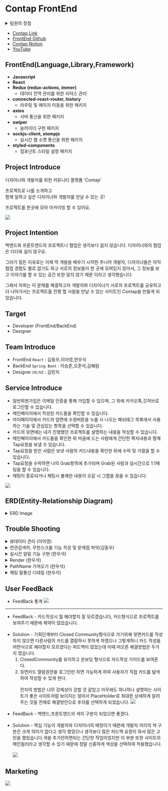 # Contap FrontEnd

<details>
<summary>팀원의 장점</summary>
<div markdown="1">

### 한우석

- 이승준 
  - 어떤 부탁을 드려도 정말 척척 해결 해주셨습니다. 덕분에 부담없이 필요한 기능들을 요청할 수 있어서 너무 좋았습니다. 서버 처리 속도도 되게 꼼꼼하게 신경 써주셔서 저희 사이트가 훨씬 더 쾌적해 졌다고 생각합니다. 매우 뛰어난 실력을 가지셨음에도 겸손하시고 항상 꼼꼼하게 코드 리뷰도 해주시면서 백엔드의 기둥같은 역할을 잘 해주셔서 너무 감사합니다.
- 오준석
  - 미니때도 같이 프로젝트를 진행 했었는데 그때 보다 훨씬 많은 성장을 하셨다고 생각합니다. 저와 같이 항상 마지막 까지 게더에 남아서 다른 짜잘한 기능들을 같이 진행 했었는데 그렇게 필요하지 않은 기능인데도 불구하고 막히면 끝까지 해결 하려고 하시는 모습이 인상적이였습니다. 프로젝트 내,외적으로 문제가 생기면 가장 먼저 뛰어가고 팀을 위해주셔서 우리팀이 웃으면서 여기까지 올 수 있었습니다. 그리고 솔직히 소셜로그인, HTTPS모두 준석님 아니였으면 못했을 것 같아요!
- 김혜림
  - 항상 밝은모습으로 맡은 일은 끝까지 해내고 마는 모습이 좋았습니다. 똑 부러지게 설명도 잘 해주시고 힘든 내색도 잘 하지 않으셨어요. 매번 회의를 진행 할 때도 정말 열심히 참여해주셔서 이렇게 좋은 결과물이 나왔다고 생각합니다. 저희 왕언니에요!
- 김동우
  - 담당하신 부분에 대해서 어떻게든 찾아 문제를 해결 하시는 모습이 너무 든든 했습니다.
    그래서 더 제 파트에 집중할 수 있었던 것 같아요! 의지가 많이 되었습니다.
    좋은 아이디어를 많이 내주셔서 감사합니다.
- 이아영
  - 거의 마이페이지에 감금당해 있으시던 우리 아영님.. 그래도 결국 이기셔서 다행입니다 ㅜㅜ 정말 끝까지 포기하지 않고 늦은 시간까지 너무 고생 많으셨어요! 저한테 물어보실때 계속 너무 죄송해 하셨는데 그러지 않아도 괜찮아요 덕분에 저도 많이 배울 수 있어서 너무 의미있었던 시간이였습니다.
    덕분에 마이페이지 진짜 이쁘게 나왔어요 너무 감사하고 고생 많으셨습니다~
- 김민지
  - 이번 실전프로젝트 모든 디자이너를 통틀어서 가장 열심히 참여 해주셨다고 확신합니다.
    UX/UI, 라이팅 등 뭐 하나 이유없이 작업하시지 않고 꼼꼼하게 신경 쓰시는 모습에 너무 많은 것을 배웠습니다. 제 의견을 정말 잘 들어주시고 피드백도 꼼꼼하게 해주셔서 저희 사이트 디자인이 그렇게 칭찬을 받았다고 생각해요! 하루도 빠지지 않고 게더에 계속 들어와 계시고 혼자여서 많이 부담 되었을텐데도 불구하고 정말 디자인을 잘 뽑아 주셨습니다. 전 저희 사이트 디자인이 세상에서 제일 이뻐요 채구채구

### 오준석

- 이승준
  - 코드 이해력이 너무 좋으셨습니다.  남이 짠 코드도 쉽게 이해한 뒤에 알려주셨고, 전반적으로 코드를 어떻게 생각하며 짜면 좋을지 생각하는 방법을 많이 배웠습니다.어떤 질문이던 마다하지 않고 친절하게 알려주셨습니다.언제나 밝은 모습으로 팀원들을 항상 반겨주는 모습에 많은것을 배운 시간이었습니다.많은걸 알려주셔서 너무 감사합니다.
- 김혜림
  - 항상 긍정적이시고 어떤 도움도 거절하지 않고 항상 밝은모습으로 도와주셨습니다. 워낙 경력도 있으신 분이었어서 코드를 작성하는데 있어서도 배울점이 많았습니다.그리고 좋은 분위기를 형성해주시려고 항상 노력해주셨고 어떤말이던 귀담아 들어주셔서 너무너무 감사했습니다. 많은걸 배울수 있게 해줘서 감사합니다.
- 김동우
  - 팀장으로서 팀원들의 의견을 귀 귀울이려고 노력하시는 모습이 멋졌습니다.팀원의 생각이라면 절대 놓치지 않으려고 하시는 모습이 너무 인상깊었습니다. 팀장일하는게 만만치 않은 일 일텐데 개의치않아하시고 항상 팀원을 먼저 생각하려 하시는 모습에서 많은것을 배웠습니다.팀원들을 잘 이끌어주셔서 감사합니다.
- 한우석
  - 미니프로젝트때도 한팀이었기에 너무나도 서로를 잘 아는 상태였습니다. 역시나 이번 프로젝트때도 서로의 케미가 빛을 내주었고,항상 밝은 모습과 책임감 있는 모습은 여전히 최고였습니다. 새벽까지 저와함께 짜잘한 버그들을 같이 수정하고 안되는것도 같이 헤딩하면서 많이 성장하는 시간이 되었던것 같습니다.함께 늦게까지 노력해줘서 감사합니다.
- 이아영
  - 언제나 긍정적이시고 막히시면 언제나 질문 하시며 더 실력을 늘리고 싶어하는 열정이 너무나도 많이 보였었습니다. 본인 맡은 바를 어떻게해서든 끝내려는 모습도 인상깊었습니다. 본인이 항상 부족하다고 생각하시면서 겸손한 자세로 공부하는 모습을 볼때마다 나도 저렇게 해야겠다 라는 생각을 정말 많이 했던것 같습니다. 언제나 밝은모습 보여주셔서 감사합니다.
- 김민지
  - 개발자가 아닌 디자이너이시기에 제가 감히 실력을 논할순 없지만 제가 느끼기엔 실력적으로도 너무 출중하셨고, 어떤 디자인의 요구가 들어오더라도 마다하지않고 다 반영하려고 노력해주셨던 모습이 본받아야 겠다라고 생각했습니다.학교를 다니시는 와중에도 디자이너일 외적으로도 팀원들과 자주 소통하고 정말 팀의 일부가 되어 함께하는 모습이 너무 인상 깊었습니다.언제나 긍정적으로 임해주셔서 감사합니다.

### 김민지

- 이승준
  - 백엔드는 잘 모르지만 서버 최적화에 많은 힘을 써주신 것 같습니다. 덕분에 안정성 있는 홈페이지를 만들 수 있었던 것 같습니다. 또한 같은 팀 외에도 다른 팀 백엔드 개발자도 성심성의껏 도와주시는 점이 인상적이었습니다. 무뚝뚝한 말투에 그렇지 못한 따뜻한 심성에 같이 일하면서 재밌고 즐거웠습니다. 감사했습니다!
- 오준석
  - 팀의 문제 해결사이자 분위기 메이커를 담당하셨습니다. 덕분에 트러블 없이 즐겁게 프로젝트를 진행할 수 있었고 의지할 수 있었습니다. 적극적으로 유저 테스트를 진행하거나, 팀원들의 개발 일정 체크하는 등 팀의 전반적인 부분에 기여하셨기 때문에 백엔드 개발자 외에도 PM과 같은 역량을 볼 수 있었습니다. 준석님이 있어서 모두가 즐거웠습니다. 감사합니다.
- 김혜림
  - 백엔드 개발자지만 나은 서비스를 위해 기획면에서도 고민할 줄 아셨습니다. 기획 중에 흩어졌던 대화들을 정리하고 다음 방향을 제시하는데 탁월하셨습니다. 개발에서도 문제가 있으면 꼭 해결하려는 끈기와, 그 누구보다 성실하신 혜림님을 보며 같이 열심히 해야겠다고 생각했습니다. 고생 많으셨습니다.
- 김동우
  - 팀장으로서 팀을 이끌어가는데 부담이 크셨을 거라 생각합니다. 하지만 그런 내색 없이 항상 팀원들의 이야기에 귀 기울여주셨고 책임감 있게 팀을 이끌어 주셨습니다. 또한 중요한 디자인이 있으면 어렵더라도 반영해 주시려고 노력해 주신 점이 감사했습니다.
- 한우석
  - '좋은 프런트엔드 개발자'의 자질을 모두 갖추신 것 같습니다. 실력, 디자인 안목, 꼼꼼함, UX 이해도, 좋은 결과물을 위해 디자인을 최대한 구현하려는 노력까지 배우고 싶은 점이 많았습니다. 특히나 디자이너와의 커뮤니케이션 능력이 협업에서 빛을 발해 즐겁게 일할 수 있었습니다. 기억에 남는 개발자가 될 것 같습니다.
- 이아영
  - 개발 중에 담당 파트에서 디자인이 많이 수정되었지만 UI의 개선을 위해 잔수정도 마다하지 않으셨습니다. 항상 따뜻하고 웃는 얼굴로 팀원들을 대해주셨고 덕분에 팀 분위기는 물론 피드백의 과정마저 즐거웠습니다. 또한 개발 중간중간 디자이너와 커뮤니케이션을 위해 노력하시는 점이 인상 깊었습니다. 너무 감사했습니다 아영님.

### 이승준

- 오준석
  - 덕분에 6주동안 웃으면서 지낼수 있었습니다. 광대가 아니라 항상 좋은분위기를 만들어주셔서 재밌는 환경에 개발할수있어서 감사하게 생각하고 있습니다. 문서정리도 잘해주시고 , sentry,https,이메일 인증 등 새로운 기술을 적용해주셔서 서비스의 완성도를 높일수 있었던것 같습니다.
- 김혜림
  - 어려운 문제도 끈기를 갖고 해결하려는 모습이 보기좋았습니다. 개발 과정중에서 문제가 발생했을때 혼자 공부하시면서 처리해주시고, 그내용까지 상세하게 정리해서 설명해주셔서 감사하게 생각하고있습니다.그리고 여러가지 자잘한 부분도 섬세하게 신경써주셔서 놓치고 갈수있던 부분들도 많이 잡아주셨습니다.!
- 김동우
  - 팀장역할을 잘 해주셔서 감사하게 생각하고있습니다. 항해 1주차때 같은조로 만났었는데 열심히 하는 모습이 보기좋았었는데 그때 그모습 그대로 변하지않고 초심 그대로 열심히 하시는 모습을 보면서 저도 동기부여를 많이 받은것 같습니다. 변하지 않고 열심히 하길 바랄게요...!!
- 한우석
  - 프론트 개발자 분들중에 제일 고생을 많이 하신것 같습니다. 여러가지 기술적인 측면도 해결해주시고 자잘한 부분까지 꼼꼼하게 신경써주셔서 좋은결과물을 얻어낼수 있었던것 같습니다.재밌는 성격 덕분에 6주동안 재밌게 지낼수있어서 좋았어요.. 정말 열심히 하시고 잘하시는 분이라서 성큼성큼 성장할것 같네요!
- 이아영
  - 항상 긍정적인 분입니다. 어떤 상황에서도 밝게대해 주실것같아서 어떤 얘기던 편하게 얘기할수있을것같다는 생각이 드는 분입니다. 또한 일이 해결될때까지 자리를 지키는 모습도 정말 책임감있고 멋있으신것같습니다. 프로젝트 막바지에는 항상 해뜰때까지 하셧던것 같네요. 덕분에 클라이언트 부분이 더완성도가 높아진것같습니다. 정말 고생하셧어요.
- 김민지
  - 수업까지들으시고 다른 사이드 프로젝트까지 진행하시면서 디자인을 만들어 주셨습니다.디자인에대한 안목은 없지만 정말 누가봐도 이쁜 디자인을 만들어주셔서 감사하게 생각하고 있어요, 바쁘신 와중에도 항상 게더에 접속해서 밤늦게까지 같이 열심히 일 해 주시고, 의사소통도 적극적으로 해주신것 같아요 다시한번 감사드립니다.

### 이아영 

- 이승준
  - 프론트에서 필요한 요청이 있는지 항상 신경써주셔서 정말 감사했으며, 프론트 코드도 공부하시면서 어려운 부분 같이 보면서 도와주셔서 감사합니다. 묵묵히 맡으신 부분 책임감있게 마무리해주셔서 멋지십니다!
- 오준석
  - 개발하면서 힘들어할때 좋은 말씀으로 응원해주셔서 정말 감사했으며, https 연결 성공하시고 다른조원 분들에게도 알려주셨던 모습이 멋지십니다! 팀 프로젝트가 좋은 방향으로 갈수있게 많은 아이디어 말씀해주셔서 덕분에 좋은 결과물을 얻어가게 되어 감사합니다.
- 김혜림
  - 마이페이지 추가 요청사항나 변경사항이 초반에 자주있었는데 바로바로 수정해주시고, 마이페이지 편하게 작업할 수 있어서 정말 감사했습니다. 매일 알고리즘 공부하시는 열정적인 모습이 멋지십니다!
- 김동우
  - 팀장님으로서 6주동안 팀을 이끄시느라 고생많으셨습니다! 항상 팀원들 말씀에 귀기울여 주시고 팀장역할과 개발 두가지를 동시에 하시느라 힘들고 부담도 되셨을텐데 잘해주셔서 정말 멋지십니다! 마이페이지 검색기능 맡아서 마무리 해주시고, 자잘한 질문들 같이 봐주셔서 정말 감사합니다.
- 한우석
  - 프론트엔드 부분 전체적인 피드백 꼼꼼하게 챙겨주셔서 감사합니다. 잠을 포기하시면서 맡은 부분 책임감있게 끝내시고 프론트엔드 해결사 역할 해주셔서 감사했고 정말 멋지십니다! 6주동안 제가 질문 많이 했는데 매번 자세히 설명해주셔서 개발 꿀팁들도 많이 알아가고 배웠습니다ㅠㅠ 덕분에 프로젝트 무사히 끝낼 수 있었습니다. 정말 감사합니다 우석님!
- 김민지
  - 이번 프로젝트 기획짤때 아이디어가 넘치는 모습이 정말 멋지셨습니다. UX적인 부분을 고려해서 디자인하시고 라이팅하시는 모습을 통해 웹페이지들이 그냥 나오는게 아니구나를 알게되고 덕분에 UX적인 부분을 많이 배워서 유익했습니다. 매번 회의에 참여해주시고, 열심히 작업해주시는 모습에 감동이였으며 감사했습니다. 민지님의 밝음이 그리울거 같습니다. 저희팀과 즐겁게 작업해주시고 멋진 결과물 만들어주셔서 정말 감사합니다 민지님!

### 김동우

- 이승준
  - 첫 프로젝트 때 기획이 막판에 바뀌어 쉽지 않았을텐데도 완벽하게 해내는 모습이 멋져 이번에도 같이 프로젝트를 하게 되었습니다. 6주 동안에 긴 여정에도 검색, 무한스크롤 등 저와 함께하는 작업을 너무나 잘 만들어 주셨습니다. 앞으로 더 어렵고 복잡한 기능을 쉽게 만느는 능력자가 되실거라 믿어 의심치 않습니다!
- 오준석
  - 6주동안의 긴 여정에서 제가 팀장으로서 부족한 부분이 있을 때 같이 분위기를 살려주고 이끌어 주셔서 무사히 잘 마친 것 같습니다. 기능적인 부분에서도 로그인, 회원가입, 탈퇴, 비밀번호 변경 등을 제가 어렵지 않게 작업할 수 있도록 도와주셨습니다. 프로젝트 내외적으로 너무 든든했습니다!
- 김혜림
  - 저와 같은 아침형 인간이신 혜림님ㅋㅋㅋ 저와는 알람 기능을 작업했는데 처음 들어 잘 이해가 안가는 비트연산자 개념을 친절하게 설명해주셔서 어렵지 않게 기능을 만들 수 있었던 것 같습니다. 그리고 최종 발표자료에 디테일한 부분을 잡아주셔서 좀 더 발표를 편하게 할 수 있었던 것 같습니다! 다음에도 멋진 동료 개발자로서 멋진 프로젝트 같이 하고 싶습니다!
- 한우석
  - 이번에 가장 중요한 채팅이란 생소할 수 있는 기능을 맡았지만 멋지게 해내주셔서 감사합니다. 덕분에 제 기능에만 집중을 할 수 있었습니다. 그리고 잠을 줄여가며 저희 사이트의 전체적인 디테일을 잡아주셔서 감사합니다. 메인페이지 이펙트를 멋지게 해주신 걸 봤을 때 감동은 잊을 수 없습니다ㅎㅎ 어떤 어려운 기능이라도 해내실 수 있는 개발자가 될 것 같습니다!
- 이아영
  - 승준님과 마찬가지로 첫 프로젝트 때 스타일링이 어려웠었는데 너무 멋지게 바꿔주셔서 같이 프로젝트를 하게 됐습니다. 이번에 카드 앞면, 마이페이지의 상세하고 디테일한 기능을 위해 여러 번 수정을 하며 작업 한 결과 지금의 멋있는 결과물이 나올 수 있었습니다. 디자인 감각도 뛰어난 멋진 프론트엔드 개발자가 될거라 믿어 의심치 않습니다!
- 김민지
  - 디자인으로 프로젝트의 시작을 열고, 프로젝트 썸네일로 마무리를 지어주셨습니다. 물론 그 사이에도 수많은 디자인 수정과 마케팅도 맡아서 해주셨습니다. 디자이너분과 첫 협업인데 너무 잘 마무리 되어 처음 해보는 협업에 대한 두려움도 없앨 수 있었던 것 같습니다. 무엇보다 멋진 디자인으로 다른 페이지보다 더욱 고급스러워 보이게 만들어주신 민지님 채구

### 김혜림

- 이승준
  - 아이디어가 뛰어나며, 집중력 있게 만들어내었습니다. 개발적으로 많이 배울 수 있었습니다. 늦게까지 많은 일을 맡아 프로젝트 진행에 힘써주었습니다.
- 오준석
  - 타인에게 배려가 많습니다. 배우고자 하는 마음이 커서, 3개월 전보다 지금 실력이 많이 늘었습니다. 또한 늦게까지 남아 일을 하시며 프로젝트에 많은 부분을 맡아주셨습니다.
- 김동우
  - 맡은 바에 욕심이 있어 끝까지 책임감 있게 준비하는 모습을 볼 수 있었습니다. 또한 팀장으로서 팀의 분위기를 잡는 것에 최선을 다 하신 것 같습니다.
- 한우석
  - 완성도 높은 프론트엔드 개발을 위해 노력하는 모습을 볼 수 있었습니다. 책임감 있게 프로젝트 진행에 도움 주셨습니다.
- 이아영
  - 팀이 원활하게 돌아가도록 긍정적으로 임해주셨습니다. 언제나 질문하시며 더 실력을 키우시려는 모습과 기능 개발에 최선을 다하시는 모습이 멋졌습니다.
- 김민지
  - 전체 팀 중 가장 열심히 하시는 디자이너로 뽑을 수 있었을 것 같습니다. 대학생임에도 불구하고 매일 게더에 오래 계시고 회의에 꼭 참여하시는, 디자인에 적극 참여하시는 모습이 좋았습니다.

</div>
</details>

- [Contap Link](https://contap.co.kr)
- [FrontEnd Github](https://github.com/d0ngwooK1m/contap)
- [Contap Notion](https://frequent-packet-5ba.notion.site/ConTap-dda2c10905b7488fa31e7b0e5f3ee8e6)
- [YouTube](https://youtu.be/dqNdoTjVQVg)

## FrontEnd(Language,Library,Framework)

- **Javascript**
- **React**
- **Redux (redux-actions, immer)**
  - 데이터 전역 관리를 위한 리덕스 관리
- **connected-react-router, history**
  - 라우팅 및 페이지 이동을 위한 패키지
- **axios**
  - 서버 통신을 위한 패키지
- **swiper**
  - 슬라이더 구현 패키지
- **sockjs-client, stompjs**
  - 실시간 웹 소켓 통신을 위한 패키지
- **styled-components**
  - 컴포넌트 스타일 설정 패키지

## Project Introduce

디자이너와 개발자를 위한 커뮤니티 플랫폼 'Contap'

프로젝트로 나를 소개하고<br>
함께 일하고 싶은 디자이너와 개발자를 만날 수 있는 곳!

프로젝트를 한곳에 모아 아카이빙 할 수 있어요.

<img src = "https://media.vlpt.us/images/junseokoo/post/69d1eaed-69bb-43d9-a3e9-ba9d7cb85ae7/KakaoTalk_20211202_234232569.png">

## Project Intention

백엔드와 프론트엔드의 프로젝트나 협업은 생각보다 쉽지 않습니다. 디자이너와의 협업은 더더욱 쉽지 않구요.

그러기 힘든 이유로는 이제 막 개발을 배우기 시작한 주니어 개발자, 디자이너들은 아직 협업 경험도 별로 없기도 하고 서로의 정보들이 한 곳에 모여있지 않아서, 그 정보를 보고 이야기를 할 수 있는 공간 또한 많지 않기 때문 이라고 생각했습니다.

그래서 저희는 이 문제를 해결하고자 개발자와 디자이너가 서로의 프로젝트를 공유하고 더 나아가서는 프로젝트를 진행 할 사람을 만날 수 있는 사이트인 Contap을 만들게 되었습니다.

## Target

- Developer (FrontEnd/BackEnd)
- Designer

## Team Introduce

- FrontEnd `React` : 김동우,이아영,한우석
- BackEnd `Spring Boot` : 이승준,오준석,김혜림
- Designer `UX/UI` : 김민지

## Service Introduce

- 일반회원가입은 이메일 인증을 통해 가입할 수 있으며, 그 외에 카카오톡,깃허브로 로그인할 수 있습니다.
- 메인페이지에서 작성된 카드들을 확인할 수 있습니다.
- 마이페이지에서 카드의 앞면에 수정버튼을 누를 시 나오는 해쉬태그 목록에서 사용하는 기술 및 관심있는 항목을 선택할 수 있습니다.
- 카드의 뒷면에는 내가 진행했던 프로젝트를 설명하는 내용을 작성할 수 있습니다.
- 메인페이지에서 카드들을 확인한 뒤 마음에 드는 사람에게 간단한 쪽지내용과 함께 Tap요청을 보낼 수 있습니다.
- Tap요청을 받은 사람은 보낸 사람의 카드내용을 확인한 뒤에 수락 및 거절을 할 수 있습니다.
- Tap요청을 수락하면 나의 Grab항목에 추가되며 Grab된 사람과 실시간으로 1:1채팅을 할 수 있습니다.
- 채팅이 종료되거나 채팅시 불쾌한 내용이 오갈 시 그랩을 끊을 수 있습니다.

<img src = "https://media.vlpt.us/images/junseokoo/post/6fc90ee8-a5fb-45d7-a501-32c7ac734cef/KakaoTalk_20211202_230337351.png">

## ERD(Entity-Relationship Diagram)

<details>
<summary>ERD Image</summary>
<div markdown="1">
<img src = "https://media.vlpt.us/images/junseokoo/post/a9047c28-2396-4b39-adc7-190f749e1de7/%EC%BA%A1%EC%B2%98.PNG">
</div>
</details>

## Trouble Shooting

<details>
<summary>뷰데이터 관리 (이아영)</summary>
<div markdown="1">
- 문제 발생 : 프로젝트 추가하기를 클릭하고 작성완료를 누르면 추가하기 창이 새로고침을 해야 사라짐<br><br>
- 문제 발생 이유 : 클릭해서 추가하기 창이 나오고 작성 완료하면 없어지는 부분이 각각 다른 컴포넌트에 연결이 되있어서 처음에는 스테이트로 관리를 해서 부모 컴포넌트에 있는 데이터를 자식 컴포넌트에서 변경시키려고 했는데 계속 오류가 발생하고 데이터 전달이 잘 이루어지지 않았다.<br><br>
- 문제 해결  : 자식이 부모의 데이터를 관리하는 방법을 피하기 위해 뷰 데이터를 리덕스로 관리하게 해서 1차 해결이 됐었는데, 뷰데이터를 리덕스에 저장하는 부분 재고해야 한다는 피드백을 받았다. 리덕스에서는 최대한 비즈니스 로직에 관련한 엔티티들, 데이터들, 모델들을 저장해서 활용하면 좋을 것 같다고 하셔서 자식이 부모데이터를 바꾸도록 접근하는 것이 아닌 자식이 부모의 데이터를 바꿔라라는 이벤트를 나타낼 수 있도록 다시 접근을 했다.<br>

```jsx
//부모 컴포넌트
const CardAdd = () => {
  const [click, setClick] = React.useState(false);

  const closeClick = () => {
    setClick(false);
  };

  return (
    <Grid width="100%" height="100%" padding="0px 0px 7% 0px;">
      <TextDiv>
        <TitleText>
          나의 카드 <Count>{cardCount.length}</Count>
        </TitleText>
        <TextBtn
          onClick={() => {
            setClick(true);
          }}
        >
          + 카드 추가하기
        </TextBtn>
      </TextDiv>
      <Grid margin="0px 0px 48px 0px">
        // closeClick 함수를 onHide에 담아서 자식 컴포넌트에서 사용
        <CardBackWrite onHide={closeClick} />
      </Grid>
      {cardList.backCardIdx.map((cardId) => {
        return (
          <Grid key={cardId}>
            <CardPortfolio cardId={cardId} />
          </Grid>
        );
      })}
    </Grid>
  );
};
```

```jsx
//자식 컴포넌트
const CardBackWrite = ({ onHide }) => {
  const addCardBack = () => {
    //작성완료 버튼 누르면 작성화면 꺼지게 함. () 꼭 붙이기..!(함수 바로 실행한다는 의미)
    onHide();
    // dispatch(isSuccess(!handleClick));
  };

  return (
    <div style={{ display: 'flex', justifyContent: 'flex-end' }}>
      <AddBtn onClick={addCardBack} disabled={disabled}>
        <Text
          bold20
          color={disabled ? ColorStyle.PrimaryPurple : ColorStyle.Gray300}
        >
          작성 완료
        </Text>
      </AddBtn>
      <div
        onClick={() => {
          // 작성 취소버튼을 누르면 작성화면 꺼지게 함
          onHide();
        }}
      >
        <CloseBtn cursor="pointer" />
      </div>
    </div>
  );
};
```

</div>
</details>

<details>
<summary>연관검색어, 무한스크롤 기능 작성 및 문제점 파악(김동우)</summary>
<div markdown="1">

### 연관 검색어

1. 스택 및 관심사 데이터를 한꺼번에 배열로 가져온다.
2. input에 글자를 검색할 때마다 배열에 있는 글자와 일치하는지 비교 후 같다면 연관 검색어 배열에 넣는다.
3. 연관 검색어 배열에 넣을 때 일치하는 문자의 순서를 비교하여 넣는다.
4. 완료된 배열은 리덕스에 저장한다(렌더링이 발생하기 때문에)
5. map을 이용하여 연관검색어 목록이 나오도록 한다.
6. 연관 검색어를 클릭했을 때 검색 API를 전송한다.

```jsx
// 0. 검색어 목록을 만든다
React.useEffect(async () => {
  try {
    const res = await axios.get(`${baseURL}/main/hashtag`);

    const { data } = res;

    const searchDataArr = [];
    data.forEach((val) => {
      searchDataArr.push(val.name);
    });
    dispatch(searchDataList(searchDataArr));
  } catch (error) {
    console.error(error);
  }
}, []);

//1. setState로 input에 들어가는 정보를 받아온다.
const [data, setData] = React.useState('');

//2. 연관검색어를 담는 searchArr과 이것을 렌더링 이후에도
// 가지고 있을 수 있게하는 searchList 설정
const searchArr = [];
const searchList = useSelector((state) => state.cards.searchArr);

//3. data가 바뀔 때마다 searchList가 갱신될 수 있도록 useEffect 사용
// data와 searchData를 filter로 비교 후 일치하는 value를 searchList로 채운다.

React.useEffect(() => {
  searchData.filter((val) => {
    if (data.toLocaleLowerCase() === '') {
      return null;
    }
    if (val.toLocaleLowerCase().indexOf(data.toLocaleLowerCase()) !== -1) {
      searchArr.push(val);
    }
    // console.log(val);
    console.log(searchArr);

    return searchArr;
  });
  if (searchArr !== []) {
    dispatch(searchArrList(searchArr));
  }
}, [data]);

//4. searchList를 해당 value로 검색할 수 있는 함수를 넣어 버튼으로 만든다.
const ArrayData = searchList.map((val) => {
  return (
    <ContentWrapper>
      <li>
        <ContentBtn
          type="button"
          onClick={async () => {
            setData(val);
            const searchInfo = {
              searchTags: [val],
              type: 0,
              page: 0,
              field: 3,
            };
            await dispatch(searchInfoDB(searchInfo));
            setTag(true);
            setClick(false);
          }}
        >
          <Text color="black" regular16>
            {val}
          </Text>
        </ContentBtn>
      </li>
    </ContentWrapper>
  );
});
```

### 무한스크롤

1. 검색 시 API에서, 현재 페이지를 함께 전송한다. 처음 보낼 때는 0페이지 이다.
2. scroll event로 스크롤 시 페이지가 마지막 페이지인지 확인한다.
3. 스크롤이 끝에 닿았다면, 현재 검색어에서 페이지가 1 증가한 API를 보낸다.
4. 다음 페이지에 해당하는 정보를 백엔드에서 전송한다.
5. 현재 카드들 아래에 붙혀준다.
6. 불려저오는 카드의 개수가 9개 이하라면 더 이상 무한 스크롤이 작동하지 않도록 한다.

현재 이 기능의 가장 큰 문제는 API와 컴포넌트가 얽혀있는 것이라고 생각한다.  
이렇게 얽힌 컴포넌트나 API는 다른 곳에 활용하기가 아주 힘들다는 것을 알 수 있었다.
앞으로는 기능 작성 시 각 기능을 분리해서 독립적으로 활용이 가능하게 해야겠다는 생각이 들었다.

</div>
</details>

<details>
<summary>실시간 알림 기능 구현 (한우석)</summary>
<div markdown="1">
로직

- 로그인 시 모든 유저를 공통된 room(PublicRoom)에 넣는다.
- 채팅을 하는 1:1 room에(ChatRoom) 입장해서 메시지 입력 시, 상대방이 ChatRoom에 들어와 있지 않고 PublicRoom에 들어와 있을 때 해당하는 유저를 찾은 후 알림 보낸다.
- 페이지 이동 시, 새로 고침 시에도 subscribe 상태를 유지해야 한다.+

해결 과정

- 과정 1
  - 로그인 시 root Page인 CardList 컴포넌트에 소켓에 연결되는 로직을 추가하고 첫 랜더링 시 한번만 실행되도록 하였다
- 결과
  - 모든 페이지에서 정상적으로 subscribe 상태 유지
- 문제점

  - CardList 컴포넌트에 useEffect 안에 들어가 있기 때문에 다른 페이지에서 새로고침을 하면 소켓 연결이 끊어짐 <br><br><br>

- 과정 2
  - Login 컴포넌트에서 로그인 버튼을 클릭 시 소켓에 연결 되는 로직 추가
- 결과
  - 모든 페이지에서 정상적으로 subscribe 상태 유지
- 문제점
  - Login 컴포넌트에 useEffect 안에 들어가 있기 때문에 다른 페이지에서 새로고침을 하면 소켓 연결이 끊어짐, 로직 작성 중간에 바로 다음 방법 시도<br><br><br>
- 과정 3
  - 어떤 페이지에서 사용자가 새로고침을 할 지 모르기 때문에 페이지를 이동 할 때마다 구독과 구독해제를 하는 로직 추가.
  - 전체적인 코드를 줄이기 위해서 소켓을 연결하는 로직을 커스텀훅으로 작성
- 결과
  - 모든 페이지에서 정상적으로 subscribe 상태 유지, 새로고침해도 끊어지지 않고 다시 연결
- 문제점
  - 기능은 정상적으로 동작하나 모든 페이지에서 소켓에 연결을 하는 로직을 추가해야 하기 때문에 코드가 쓸데없이 늘어난다는 느낌을 받음.<br><br><br>
- 과정 4
  - Header 는 사라지지 않기 때문에 Header 안에 소켓 연결하는 로직 추가
- 결과
  - 모든 페이지에서 정상적으로 subscribe 상태 유지, 새로고침해도 끊어지지 않고 다시 연결
- 문제점
  - 구독 해제가 되지 않고 원하는 대로 동작하지만 Header 안에 소켓을 넣는게 맞을까 라는 의문이 계속 들었다.
  - 기능적인 분리를 하지 못했다는 생각에 드는 찝찝함이라고 판단하여 다음 방법으로 넘어 갔다.<br><br><br>
- 과정 5

  - 소켓 연결을 위한 컴포넌트를 추가하여 다른 컴포넌트를 Children으로 받음

  ```java
  // WsNotiRoom.js
  import React from 'react';
  import useSocketNotiRoom from '../hooks/useSocketNotiRoom';

  const WsNotiRoom = ({ children }) => {
    const [wsConnectSubscribe, token] = useSocketNotiRoom();

    React.useEffect(() => {
      if (!token) {
        return null;
      }
      wsConnectSubscribe();
      return null;
    }, []);
    return children;
  };

  export default WsNotiRoom;

  // App.js
  //WsNotiRoom 추가
  function App() {
    return (
      <WrapApp>
        <Wrap>
          <Reset />
          <PublicRoute restricted path="/login" component={Login} exact />
          <PublicRoute restricted path="/signup" component={Signup} exact />
          <>
            <WsNotiRoom>
              <Header />
              <Permit>
                <PublicRoute path="/" component={CardList} exact />
                <PrivatecRoute path="/settings" component={Settings} exact />
                <PrivatecRoute path="/contap" component={Contap} exact />
                <PrivatecRoute path="/mypage" component={Mypage} exact />
                <PrivatecRoute path="/edit" component={CardEdit} exact />
              </Permit>
            </WsNotiRoom>
          </>
        </Wrap>
      </WrapApp>
    );
  }
  ```

- 결과
  - 모든 페이지에서 정상적으로 subscribe 상태 유지, 새로고침해도 끊어지지 않고 다시 연결
  - 가장 깔끔하게 해결 되었다는 생각이 들어서 현재 이 방법을 선택 했습니다.
  ***
- 상세 과정

새로고침 시 로그인이 필요한 페이지 에서는 /auth 로 get요청을 보내서 user정보를 받아 오는데 받아오기 전에 소켓이 먼저 연결 되어서 userEmail이 들어오지 않음.

![](https://media.vlpt.us/images/wswj9608/post/eef54073-3f7a-408d-bfa5-ae7fd1efd9b6/%E1%84%8B%E1%85%A1%E1%86%AF%E1%84%85%E1%85%A1%E1%86%B71.png)

**해결법**

그냥 단순하게 생각을 바꿔보니 wsConnectSubscribe 함수 안에서 /auth로 get요청을 하면 될 것 같아서 시도 해보니 정상적으로 동작 하였다.

```jsx
const wsConnectSubscribe = React.useCallback(async () => {
  if (!token) {
    return null;
  }
  try {
    //커넥트 하기 전 유저 데이터 받아옴
    const { data } = await T.GET('/auth');
    console.log(data);
    ws.connect({}, () => {
      ws.subscribe(
        `/user/sub/user`,
        (data) => {
          // const newMessage = JSON.parse(data.body);
          console.log('알람');
          if (!isNoti) {
            dispatch(setNoti(true));
          }
        },
        { token, userEmail: data.email },
      );
    });
  } catch (error) {
    console.log(error);
  }
}, []);
```

로그인 페이지에서 로그인 버튼을 누를 때 소켓에 연결이 된다는 생각으로 로직을 작성했다.

```jsx
// Login.js
const wsConnectSubscribe = (userEmail, token) => {
  console.log('토큰 있냐? ===> ', token);
  if (!token) {
    console.log('토큰 업쩡');
    return null;
  }

  try {
    ws.connect({}, () => {
      ws.subscribe(`/user/sub/user`, {}, { token, userEmail });
    });
  } catch (error) {
    console.log(error);
  }
};

// 로그인 버튼 클릭 시 실행
<form
  onSubmit={handleSubmit(async (loginInfo) => {
    console.log('로그인 인포 ===>', loginInfo);
    await dispatch(loginToServer(loginInfo));
    const token = getToken();
    console.log('커넥트 실행');
    wsConnectSubscribe(loginInfo.email, token);
    console.log('히스토리 푸시');
    // history.push('/');
  })}
>
  ...
</form>;
```

![](https://media.vlpt.us/images/wswj9608/post/232fc9f1-2432-48a1-9b91-1c54dd7dee6b/%E1%84%8B%E1%85%A1%E1%86%AF%E1%84%85%E1%85%A1%E1%86%B72.png)

??????....

왜 소켓 연결이 안될까?

근데 로그인창에서 코드를 작성 하다가 든 생각인데 결국 유저가 메인페이지에서 새로고침을 하면 소켓에 재연결이 안될 것 같아 결국 메인페이지로 다시 돌아왔다..

어떤 페이지에서 사용자가 새로고침을 할 지 모르기 때문에 페이지를 이동 할 때마다 구독과 구독해제를 하도록 로직을 작성 했다.

```jsx
import StompJs from 'stompjs';
import SockJS from 'sockjs-client';
import { useDispatch, useSelector } from 'react-redux';
import { getToken } from '../utils/auth';
import T from '../api/tokenInstance';
import { setNoti } from '../features/notice/actions';

// 변수 및 함수 선언, useEffect
const isNoti = useSelector((state) => state.notice.isGlobalNoti);
const sock = new SockJS(`${baseURL}/ws-stomp`);
const ws = StompJs.over(sock);
const token = getToken();

const wsConnectSubscribe = React.useCallback(async () => {
  if (!token) {
    return null;
  }
  try {
    const { data } = await T.GET('/auth');
    console.log(data);
    ws.connect({}, () => {
      ws.subscribe(
        `/user/sub/user`,
        () => {
          if (!isNoti) {
            dispatch(setNoti(true));
          }
        },
        { token, userEmail: data.email },
      );
    });
  } catch (error) {
    console.log(error);
  }
  return null;
}, []);

const wsDisConnectUnsubscribe = React.useCallback(() => {
  try {
    ws.disconnect(
      () => {
        ws.unsubscribe('sub-0');
      },
      // { token }
    );
  } catch (error) {
    console.log(error);
  }
}, []);

React.useEffect(() => {
  if (!token) {
    return null;
  }
  wsConnectSubscribe();

  return () => {
    wsDisConnectUnsubscribe();
  };
}, []);
```

소켓에 연결하는 위의 로직을 모든 페이지에 추가하다가 문득 이런 상황에 커스텀 훅을 써야하지 않을까 싶어서 항상 생각만 하던 커스텀 훅을 직접 만들어 보았다.

```jsx
// useSocketNotiRoom.js
import React from 'react';
import { useSelector, useDispatch } from 'react-redux';
import StompJs from 'stompjs';
import SockJS from 'sockjs-client';
import { getToken } from '../utils/auth';
import T from '../api/tokenInstance';
import { setNoti } from '../features/notice/actions';

const baseURL = process.env.REACT_APP_SERVER_URI;

export default function useSocketNotiRoom() {
  const dispatch = useDispatch();
  const isNoti = useSelector((state) => state.notice.isGlobalNoti);

  const sock = new SockJS(`${baseURL}/ws-stomp`);
  const ws = StompJs.over(sock);
  const token = getToken();

  const wsConnectSubscribe = React.useCallback(async () => {
    if (!token) {
      return null;
    }
    try {
      const { data } = await T.GET('/auth');
      console.log(data);
      ws.connect({}, () => {
        ws.subscribe(
          `/user/sub/user`,
          () => {
            if (!isNoti) {
              dispatch(setNoti(true));
            }
          },
          { token, userEmail: data.email },
        );
      });
    } catch (error) {
      console.log(error);
    }
    return null;
  }, []);

  const wsDisConnectUnsubscribe = React.useCallback(() => {
    try {
      ws.disconnect(() => {
        ws.unsubscribe('sub-0');
      });
    } catch (error) {
      console.log(error);
    }
  }, []);

  return [wsConnectSubscribe, wsDisConnectUnsubscribe, token];
}
```

아래와 같이 쓰기만 하면 끝나서 정말 많은 코드가 줄어들었다 !

```jsx
import useSocketNotiRoom from '../hooks/useSocketNotiRoom';

// 커스텀 훅 호출, useEffect
const [wsConnectSubscribe, wsDisConnectUnsubscribe, token] =
  useSocketNotiRoom();

React.useEffect(() => {
  if (!token) {
    return null;
  }
  wsConnectSubscribe();

  return () => {
    wsDisConnectUnsubscribe();
  };
}, []);
```

헤더에 소켓을 넣은게 계속 마음에 걸렸는데 왜 마음에 걸렸는지 알 것 같다.

헤더에 소켓을 넣는다는 것은 결국 모든 페이지에서 사용하기 위해 넣은 거지만 정작 헤더 컴포넌트의 기능과는 관련이 없는 상황이라 기능적인 분리를 하지 못한 것에 대한 찝찝함인 것 같다.

그래서 WsNotiRoom 컴포넌트를 분리해서 거기서 소켓을 쓴 다음에 App.js에서 다른 모든 컴포넌트를 감싸 주었다. 그렇기에 그 컴포넌트는 새로고침 전까지 절대 렌더링 되지 않는다

```jsx
// WsNotiRoom.js
import React from 'react';
import useSocketNotiRoom from '../hooks/useSocketNotiRoom';

const WsNotiRoom = ({ children }) => {
  const [wsConnectSubscribe, token] = useSocketNotiRoom();

  React.useEffect(() => {
    if (!token) {
      return null;
    }
    wsConnectSubscribe();
    return null;
  }, []);
  return children;
};

export default WsNotiRoom;

// App.js
//WsNotiRoom 추가
function App() {
  return (
    <WrapApp>
      <Wrap>
        <Reset />
        <PublicRoute restricted path="/login" component={Login} exact />
        <PublicRoute restricted path="/signup" component={Signup} exact />
        <>
          <WsNotiRoom>
            <Header />
            <Permit>
              <PublicRoute path="/" component={CardList} exact />
              <PrivatecRoute path="/settings" component={Settings} exact />
              <PrivatecRoute path="/contap" component={Contap} exact />
              <PrivatecRoute path="/mypage" component={Mypage} exact />
              <PrivatecRoute path="/edit" component={CardEdit} exact />
            </Permit>
          </WsNotiRoom>
        </>
      </Wrap>
    </WrapApp>
  );
}
```

이렇게 하나로 쓰려니 커스텀훅을 굳이 쓸 필요가 없다고 생각 되었지만 그래도 처음 만들어본 훅이니까 그냥 쓰기로 했다..!

</div>
</details>

<details>
<summary>Render (한우석)</summary>
<div markdown="1">
사이드바의 카테고리를 클릭 할 때 마다 랜더링이 여러번 되는 현상이 있었다.

useCallback과 useMemo를 사용하기 위해 찾아 보았다.

![](https://media.vlpt.us/images/wswj9608/post/b4b68649-c384-4bc0-837d-234a5b586110/%EC%A0%84%EC%B2%B4%20%EB%A0%8C%EB%8D%94%EB%A7%81.png)

CardList 컴포넌트에서 카드 클릭 시 전체 카드 렌더링 됨.

이유가 뭔지 모르겠다.

CardList에서 CardFront를 불러오는데 모달을 CardFront의 State로 관리 하니 하나를 클릭 할 때 하나의 CardFront가 리렌더링 될 것이라고 생각 했지만 모든 CardFront가 랜더링이 되어서 `useCallback`이나 `useMemo`를 사용하려고 했지만 유의미한 효과를 얻지 못하였고 다른 방법을 더 찾아 보았다.

Props가 바뀌기 전까지 랜더링을 하지 않는 React.memo를 적용시켜 보았는데 일단 결과는 성공적이지만 아직 정확히 왜 모든 카드가 랜더링이 되었는지는 잘 모르겠다...

React.memo란?

UI 성능을 증가시키기 위해, React는 고차 컴퍼넌트(Higher Order Component, HOC) `React.memo()`를 제공한다. 렌더링 결과를 메모이징(Memoizing)함으로써, 불필요한 리렌더링을 건너뛴다.

```jsx
// 변경 전
export default CardFront;
// React.memo() 사용
export const MemoizedCardFront = React.memo(CardFront);
```

- 메모 사용 전
- 클릭 시 9개 카드 전부 렌더링

![](https://media.vlpt.us/images/wswj9608/post/9085302f-25c6-46d9-8643-f01bfbba22c6/%EC%A0%84%EC%B2%B4%20%EB%A0%8C%EB%8D%94%EB%A7%81%20%EC%A7%A4.gif)

- 메모 사용 후
- 클릭 시 1개 카드만 렌더링

![](https://media.vlpt.us/images/wswj9608/post/7a7fa48d-18f9-44dc-b78e-20ca0b39f5dc/%EB%A9%94%EB%AA%A8%20%EC%A0%81%EC%9A%A9%20%EB%A0%8C%EB%8D%94%EB%A7%81%20%EC%A7%A4.gif)

</div>
</details>

<details>
<summary>PathName 가져오기 (한우석)</summary>
<div markdown="1">
- 다른 사람이 채팅을 보냈을 때 채팅 미리보기 창의 메시지를 바꾸기 위해 알람을 감지 했을 때 `loadTalkRoomListToAxios()` 를 dispatch 했다.

```jsx
// chat 보냈을 때 채팅방에 둘다 있을 때 타입 0
// chat 보냈을 때 채팅방에 한명만 있고 상대방은 로그인 했을 때 타입 1
// chat 보냈을 때 상대방이 로그아웃 타입 2
// tap 요청 받았을 때 타입 3
// tap 요청 거절한게 타입 4
// tap 요청 수락한게 타입 5
if (newNoti.type === 1) {
  console.log('채팅알람!');
  console.log('디패 로드 톡룸');
  await dispatch(loadTalkRoomListToAxios());
  dispatch(setChatNoti(true));
}
```

- user A 가 메시지를 보내면

![](https://media.vlpt.us/images/wswj9608/post/b477f417-400b-403d-a47e-048a9fa01b8c/alarm1.png)

- user B 의 채팅방 목록에 미리보기로 표기 된다.

![](https://media.vlpt.us/images/wswj9608/post/45f7df92-5ed5-4b41-a518-0aefb3411484/alarm2.png)

user B가 /grabtalk 페이지에 있을 때만 dispatch를 하면 될 것 같아서 코드를 수정 했다.

```jsx
const pageCheck = window.location.pathname;

if (newNoti.type === 1) {
  if (pageCheck === '/grabtalk') {
    console.log('디패 로드 톡룸');
    await dispatch(loadTalkRoomListToAxios());
  }
  dispatch(setChatNoti(true));
}
```

- consol에 찍힌 값

![](https://media.vlpt.us/images/wswj9608/post/c5c5aac4-5bc3-4c0a-bd02-2fda6d4d6fb7/alarm3.png)

정상적으로 동작 하길래 이것저것 더 테스트를 해보던 중 메인페이지로 돌아갔다가 채팅페이지로 오게 되면 pathname이 날아가서 미리보기가 갱신 되지 않는 문제점을 발견 했다.

![](https://media.vlpt.us/images/wswj9608/post/10b3368d-7fc9-405f-ba4b-82d28095ea64/alarm4.png)

그래서 url을 가지고 오는 몇가지 방법을 더 시도해 보았다.

```jsx
import { useHistory, useLocation } from 'react-router-dom';

const history = useHistory();
const location = useLocation();

const pageCheck = window.location.href.split('/');
const nowPage = pageCheck[pageCheck.length - 1];
const nowPageE = window.location.pathname;

if (newNoti.type === 1) {
  console.log('nowPageE = window.location.pathname ===>', nowPageE);
  console.log('location ====>', location);
  console.log('history ====>', history);
  console.log('nowPage ====>', nowPage);
  console.log('pageCheck = window.location.href.split("/") ====>', pageCheck);
  if (nowPage === '/grabtalk') {
    console.log('디패 로드 톡룸');
    await dispatch(loadTalkRoomListToAxios());
  }
  dispatch(setChatNoti(true));
}
```

- 이렇게 해서 콘솔을 확인 해보니 **history.location.pathname** 빼고는 전부 root 경로로 바뀐 것을 확인 할 수 있었다.
- 명확한 이유를 아직 알지 못했다.... 차차 찾아봐야지...

![](https://media.vlpt.us/images/wswj9608/post/50ae6b38-82ba-4a4b-876c-5d12e5e2a01e/alarm5.png)

- 이제 해결이 된 줄 알고 다시 콘솔을 찍어 보았는데 동일한 증상이 발생 하였다..

```jsx
const nowPage = history.location.pathname;

if (newNoti.type === 1) {
  console.log('history.location.pathname ====>', nowPage);
  console.log('history ====>', history);
  if (nowPage === '/grabtalk') {
    console.log('디패 로드 톡룸');
    await dispatch(loadTalkRoomListToAxios());
  }
  dispatch(setChatNoti(true));
}
```

- 분명 history 안에는 들어있는데 nowPage라는 변수에 담은 history.location.pathname은 root경로를 출력했다.

![](https://media.vlpt.us/images/wswj9608/post/ad2f01e4-ddc9-4dca-98c6-0ee57cc48cb5/alarm6.png)

- 결국 최종적으로 해결 한 방법은 따로 변수에 담지 않고 바로 history를 가져오니 해결 되기 했는데 너무 찝찝하다.. 정확한 원인이 무었인지 어떻게 찾아야 할지 감이 오질 않는다....
- 그래도 일단 해결은 되어서 다행이다 ㅜㅜ 진짜 이거때문에 몇시간을 삽질 했는지.. 오늘은 진짜 다섯시에는 자려고 했는데 결국 7시가 다 되어버렸다.

```jsx
if (newNoti.type === 1) {
  if (history.location.pathname === '/grabtalk') {
    console.log('디패 로드 톡룸');
    await dispatch(loadTalkRoomListToAxios());
  }
  dispatch(setChatNoti(true));
}
```

![](https://media.vlpt.us/images/wswj9608/post/b1128f7c-e312-40f0-b840-29350e5fbe8b/alarm7.png)

</div>
</details>

<details>
<summary>채팅 말풍선 디테일 (한우석)</summary>
<div markdown="1">
- 같은 사람이 보낸 말풍선의 위,아래 마진은 16px
- 보낸 사람이 다르면 말풍선의 위,아래 마진은 32px
- 한사람이 여러개의 말풍선을 보냈을 때 한 세트처럼 보여질 수 있도록 구현

![](https://media.vlpt.us/images/wswj9608/post/78b57d7e-b2c7-4ecb-b944-9eff40d95f25/bubble1.png)

- 기존 코드

```jsx
return (
      <ChatMessageBox ref={scrollRef}>
        {messageList?.map((msg, i) => {
          return (
            <Speechbubble key={i} isMe={msg.writer === userInfo}>
                <Text regular16>{msg.message}</Text>
              </Speechbubble>
            )
        })}
      </ChatMessageBox>
  );
};

// css margin
// 본인의 말풍선인지 아닌지만 체크
  margin: ${({ isMe }) =>
  isMe ? '24px 0px 24px auto' : '24px auto 24px 48px'};

```

![](https://media.vlpt.us/images/wswj9608/post/120e28f2-26d7-4858-9224-15d0cf1ee39a/bubble2.png)

해당 사항들을 변경 하려고 하니 딱 떠오르는 로직이 없었다....

## 해결 과정

- 이전 메시지를 감지해야 하나 싶어서 아래의 코드를 추가 했다.

```jsx
const speechCheck = (idx) => {
	console.log(messageList[idx - 1])
  console.log(messageList[idx])
  if (messageList[idx - 1].writer === messageList[idx].writer) {
    return true
  } return false
}

return (
      <ChatMessageBox ref={scrollRef}>
        {messageList?.map((msg, i) => {
          return (
            <Speechbubble key={i} isMe={msg.writer === userInfo} speechCheck={speechCheck(i)}>
                <Text regular16>{msg.message}</Text>
              </Speechbubble>
            )
        })}
      </ChatMessageBox>
  );
};
```

- 사실 바로 될 줄 몰랐는데 일단 이렇게 하니 연속 된 메시지의 정보를 확인 할 수 있었다.

![](https://media.vlpt.us/images/wswj9608/post/dfe83332-dd09-446e-afbd-9d652b74cae5/bubble3.png)

- 다음으로 내가 필요한 조건
  - 메시지를 내가 보냈는가?
  - 같은 사람이 연달아서 보낸 메시지가 있는가?
- 메시지를 써보니 두개씩 뜬다.. 뭔가 단단히 잘못 되었다..

![](https://media.vlpt.us/images/wswj9608/post/da6911c1-d6dd-48dc-9c18-46e81550251b/bubble4.png)

일단 다시 코드를 원상태로 돌린 다음에 하나하나 해결을 먼저 해보기로 했다.

말풍선을 한 세트로 묶는거 보다 일단 글자 사이 간격 먼저!

```jsx
return (
	  <ChatMessageBox ref={scrollRef}>
	    {messageList?.map((msg, i) => {
	      return msg.writer === userInfo ? (
	        <MySpeechbubble key={i}>
	          <Text regular16>{msg.message}</Text>
	        </MySpeechbubble>
	      ) : (
	        <Speechbubble key={i}>
	          <Text regular16>{msg.message}</Text>
	        </Speechbubble>
	      );
	    })}
	  </ChatMessageBox>
  );
};
```

`isMe={msg.writer === userInfo}` 를 기준으로 나누었었는데 그냥 div 자체를 따로 주는게 작업하기 편할 것 같아서 일단은 둘이 나누어 보았다.

근데 나누고 보니 결국 똑같다는 생각이 든다..

나누고 어쩌고 해봐야 결국 둘을 구분할 수 없을 것 같아 다시 처음부터 생각을 해보았다.

- 아래 보이는 정보가 반복되어 div로 들어간다.
- 이 안에서 내가 말풍선을 구분할 수 있는 키값이 있나?

![](https://media.vlpt.us/images/wswj9608/post/f1901724-ddd8-468e-a13b-b11a267e675a/bubble5.png)

- 결국 map을 돌린다는 건 이런식으로 된다는 건데 여기서 어떻게 할까?
- 내가 너무 map 안에서만 해결을 하려고 하나?

```jsx

return (
	  <ChatMessageBox ref={scrollRef}>
        <Speechbubble isMe={msg.writer === userInfo}>
          <Text regular16>{msg.message}</Text>
        </Speechbubble>
        <Speechbubble isMe={msg.writer === userInfo}>
          <Text regular16>{msg.message}</Text>
        </Speechbubble>
        <Speechbubble isMe={msg.writer === userInfo}>
          <Text regular16>{msg.message}</Text>
        </Speechbubble>
        <Speechbubble isMe={msg.writer === userInfo}>
          <Text regular16>{msg.message}</Text>
        </Speechbubble>
        <Speechbubble isMe={msg.writer === userInfo}>
          <Text regular16>{msg.message}</Text>
        </Speechbubble>
        <Speechbubble isMe={msg.writer === userInfo}>
          <Text regular16>{msg.message}</Text>
        </Speechbubble>
        <Speechbubble isMe={msg.writer === userInfo}>
          <Text regular16>{msg.message}</Text>
        </Speechbubble>
	  </ChatMessageBox>
  );
};
```

- 백엔드에게 요청해서 해결 할 수 있는 방법은?

  - 메시지를 보내는 사람이 바뀌었을 때 체크를 할 수 있는 값을 받을 수 있다면 그 부분이 체크 되었을 떈 마진 높게?
  - 그런식으로 해서 된다면 지금도 체크할 수 있는 값만 만들면 되나?
  - 그래서 스테이트로 관리를 할 수 있을까 싶어 작성 했다가 길이 보이지 않아서 일단 다시 돌아왔다 ㅎ..

  ```jsx
  // 마지막으로 받은 메시지의 writer를 가져온다.
    const [writer, changeWriter] = React.useState(messageList[0].writer)

  return (
  	  <ChatMessageBox ref={scrollRef}>
  	    {messageList?.map((msg, i) => {
            // writer이 메시지를 보낸 유저와 다를 때
            if (writer !== msg.writer) {
              // writer을 메시지를 보낸 유저로 바꾼다.
              changeWriter(msg.writer)
            }
            return (
              <Speechbubble key={i} isMe={msg.writer === userInfo}>
                  <Text regular16>{msg.message}</Text>
                </Speechbubble>
              )
          })}
  	  </ChatMessageBox>
    );
  };

  ```

- 다음으로 했던 방법은 다시 함수를 하나 만들었다

```jsx
const test = () => {
  //state를 copy
  const copy = messageList.slice();
  //messageList가 하나일 땐 굳이 나눌 필요가 없으니 return
  if (messageList.length === 1) {
    return copy;
  }

  // 다음 메시지와 writer를 비교해서 isMargin 이라는 key,value를 주었다.
  for (let i = 0; i < messageList.length - 1; i++) {
    const previousMessage = copy[i];
    const nextMessage = copy[i + 1];
    if (!nextMessage) {
      break;
    }

    if (previousMessage.writer !== nextMessage.writer) {
      copy[i].isMargin = true;
    } else {
      copy[i + 1].isMargin = false;
    }
    copy[i].isMargin = false;
  }
  return copy;
};

const etest = test();

console.log(etest);
```

- 실행 결과
- 객체를 확장할 수 없다는 에러메시지가 나왔고 처음부터 반신반의 하며 만들었던 코드라서 굳이 더 찾아보지 않고 다른 방법을 찾아보았다.

![](https://media.vlpt.us/images/wswj9608/post/b6dbb524-ee35-4de3-99f9-3202e5c18f42/bubble6.png)

- 다음으로는 map함수를 조금 더 찾아 보았다.
- callback의 인수가 더 있을 것 같아서 찾아 보았는데 역시 array 라는 파라미터가 있었다.

![](https://media.vlpt.us/images/wswj9608/post/5ac81f35-a890-4917-a58f-132b5d326e5b/bubble7.png)

이 array를 이용해서 다시 이전 메시지를 체크할 수 있는 조건문을 작성 했다.

```jsx
return (
	  <ChatMessageBox ref={scrollRef}>
	    {messageList?.map((msg, i, arr) => {
	      const prevMessage = arr[i];
	      const nextMessage = arr[i + 1];
	      const isMargin =
					// isMargin은 message가 하나거나, 첫번째 message거나, 작성자가 같다면 false
					// 아니면 true
	        arr.length === 1 ||
	        i === arr.length - 1 ||
	        prevMessage.writer === nextMessage.writer
	          ? false
	          : true;
	      return (
	        <SpeechBubble key={i} isMe={msg.writer === userInfo} isMargin={isMargin}>
	          <Text regular16>{msg.message}</Text>
	        </SpeechBubble>
	      );
	    })}
	  </ChatMessageBox>
  );
};
```

- 조금 더 방법을 다듬어 볼 수 있을 것 같은데 일단 동작은 정상적으로 되었다.

![](https://media.vlpt.us/images/wswj9608/post/7bacd6ff-a566-4f75-bed3-3bb8254287f1/bubble8.png)

---

- 다음은 이 부분을 해결 해야한다...
- 한사람이 여러개의 말풍선을 보냈을 때 한 세트처럼 보여질 수 있도록 구현

![](https://media.vlpt.us/images/wswj9608/post/085612fb-20af-4d4d-852a-e81469ef7ba5/bubble9.png)

위에 마진과 비슷하게 구현을 하긴 했는데... 이게 맞나 싶은데... 어쩔 수 없이 일단은 그대로 두기로 했다.

```jsx

return (
	  <ChatMessageBox ref={scrollRef}>
	    {messageList?.map((msg, i, arr) => {
	      const isMargin =
				  arr.length === 1 ||
				  i === arr.length - 1 ||
				  arr[i].writer === arr[i + 1].writer
				    ? false
				    : true;

				const orderCheck = () => {
				  if (arr.length === 1) {
				    return;
				  }
				  if (arr[i].writer !== arr[i - 1]?.writer) {
				    if (isMe) {
				      return 'meFirst';
				    }
				    return 'first';
				  }
				  if (arr[i].writer !== arr[i + 1]?.writer) {
				    if (isMe) {
				      return 'meLast';
				    }
				    return 'last';
				  }
				  if (isMe) {
				    return 'meMiddle';
				  }
				  return 'middle';
				};

	      return (
	        <SpeechBubble key={i} isMe={msg.writer === userInfo} isMargin={isMargin}>
	          <Text regular16>{msg.message}</Text>
	        </SpeechBubble>
	      );
	    })}
	  </ChatMessageBox>
  );
};

// css border-radius
// ...... 목으로 라도 돌려야지...
border-radius: ${({ orderCheck }) =>
  orderCheck === 'meFirst'
    ? '30px 30px 5px 30px'
    : orderCheck === 'meLast'
    ? '30px 5px 30px 30px'
    : orderCheck === 'first'
    ? '30px 30px 30px 5px'
    : orderCheck === 'last'
    ? '5px 30px 30px 30px'
    : orderCheck === 'middle'
    ? '5px 30px 30px 5px'
    : '30px 5px 5px 30px'};
```

---

## 구현 완료

![](https://media.vlpt.us/images/wswj9608/post/25516571-be9c-4cce-bc6b-69589ae36aaf/bubble10.png)

</div>
</details>

## User FeedBack

- FeedBack 통계
  <img src = "https://media.vlpt.us/images/junseokoo/post/5e97d7ed-817e-4d86-b1c6-f263b72b0210/image.png">

---

- FeedBack - 카드작성시 뭘 해야할지 잘 모르겠습니다, 카드형식으로 프로젝트를 보여주기 때문에 제약이 많았습니다.<br><br>
- Solution - 기획단계부터 Closed Community형식으로 가기위해 뒷면카드를 작성하지 않으면 다른사람의 카드를 열람하시 못하게 하였으나 그렇게하니 카드 작성을 어떤식으로 해야할지 모르겠다는 피드백이 많았는데 이때 떠오른 해결방법은 두가지 였습니다.<br>
  1. ClosedCommunity를 유지하고 온보딩 형식으로 카드작성 가이드를 보여준다.
  2. 뒷면카드 열람권한을 로그인만 하면 가능하게 하여 사용자가 직접 카드를 탐색하여 작성할 수 있게 한다.<br><br>
     전자의 방법은 너무 강제성이 강할 것 같았고 아무래도 하나하나 설명하는 사이트가 좋은 사이트처럼 보이지는 않아서 PlaceHolder로 최대한 상세하게 알려주는 것을 전제로 해결방안으로 후자를 선택하게 되었습니다.
     <img src = "https://media.vlpt.us/images/junseokoo/post/55f3fcf7-e6c8-4e56-a9e9-40125e20d4a3/Untitled.png"><br><br>
- FeedBack - 백엔드,프론트엔드의 색이 구분이 되었으면 좋겠다.<br><br>
- Solution - 핵심 기능이 개발자와 디자이너의 매칭이기 때문에 개발자 끼리의 색 구분은 크게 의미가 없다고 생각 했었으나 생각보다 많은 피드백 요청이 와서 많은 고민을 했었습니다.색을 추가만하면되는 간단한 작업이었지만 이 부분 또한 사이트의 메인컬러라고 생각할 수 있기 때문에 정말 신중하게 색상을 선택하여 적용했습니다.<br><br>
  <img src = "https://media.vlpt.us/images/junseokoo/post/e0a140be-71a4-4229-8004-aca093799e01/%E1%84%8F%E1%85%A1%E1%84%83%E1%85%B3%20%E1%84%89%E1%85%A2%E1%86%A8%20%E1%84%87%E1%85%A7%E1%86%AB%E1%84%80%E1%85%A7%E1%86%BC.gif">

## Marketing

<img src = "https://media.vlpt.us/images/junseokoo/post/41924e47-f8fc-4c10-8659-1db5529b6e0a/Untitled.png">
